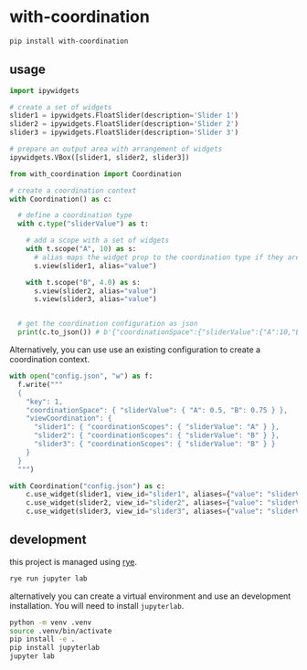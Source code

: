 # with-coordination

```sh
pip install with-coordination
```

## usage

```python
import ipywidgets

# create a set of widgets
slider1 = ipywidgets.FloatSlider(description='Slider 1')
slider2 = ipywidgets.FloatSlider(description='Slider 2')
slider3 = ipywidgets.FloatSlider(description='Slider 3')

# prepare an output area with arrangement of widgets
ipywidgets.VBox([slider1, slider2, slider3])
```

```python
from with_coordination import Coordination

# create a coordination context
with Coordination() as c:

  # define a coordination type
  with c.type("sliderValue") as t:

    # add a scope with a set of widgets
    with t.scope("A", 10) as s:
      # alias maps the widget prop to the coordination type if they are different
      s.view(slider1, alias="value")

    with t.scope("B", 4.0) as s:
      s.view(slider2, alias="value")
      s.view(slider3, alias="value")


  # get the coordination configuration as json
  print(c.to_json()) # b'{"coordinationSpace":{"sliderValue":{"A":10,"B":4.0}},"viewCoordination":{"view_0": ...'
```

Alternatively, you can use use an existing configuration to create a coordination context.

```python
with open("config.json", "w") as f:
  f.write("""
  {
    "key": 1,
    "coordinationSpace": { "sliderValue": { "A": 0.5, "B": 0.75 } },
    "viewCoordination": {
      "slider1": { "coordinationScopes": { "sliderValue": "A" } },
      "slider2": { "coordinationScopes": { "sliderValue": "B" } },
      "slider3": { "coordinationScopes": { "sliderValue": "B" } }
    }
  }
  """)

with Coordination("config.json") as c:
    c.use_widget(slider1, view_id="slider1", aliases={"value": "sliderValue"})
    c.use_widget(slider2, view_id="slider2", aliases={"value": "sliderValue"})
    c.use_widget(slider3, view_id="slider3", aliases={"value": "sliderValue"})
```

## development

this project is managed using [rye](https://rye-up.com/).

```py
rye run jupyter lab
```

alternatively you can create a virtual environment and use an development installation. You will need to install `jupyterlab`.

```sh
python -m venv .venv
source .venv/bin/activate
pip install -e .
pip install jupyterlab
jupyter lab
```
